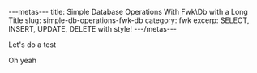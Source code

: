 ---metas---
title: Simple Database Operations With Fwk\Db with a Long Title
slug: simple-db-operations-fwk-db
category: fwk
excerp: SELECT, INSERT, UPDATE, DELETE with style!
---/metas---

Let's do a test

Oh yeah